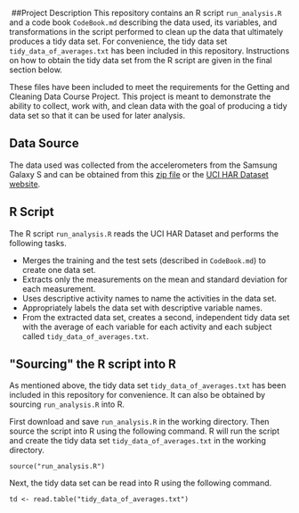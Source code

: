 ﻿﻿##Project Description﻿This repository contains an R script `run_analysis.R` and a code book `CodeBook.md` describing the data used, its variables, and transformations in the script performed to clean up the data that ultimately produces a tidy data set. For convenience, the tidy data set `tidy_data_of_averages.txt` has been included in this repository. Instructions on how to obtain the tidy data set from the R script are given in the final section below.These files have been included to meet the requirements for the Getting and Cleaning Data Course Project. This project is meant to demonstrate the ability to collect, work with, and clean data with the goal of producing a tidy data set so that it can be used for later analysis.## Data SourceThe data used was collected from the accelerometers from the Samsung Galaxy S and can be obtained from this [zip file](https://d396qusza40orc.cloudfront.net/getdata%2Fprojectfiles%2FUCI%20HAR%20Dataset.zip) or the [UCI HAR Dataset website](http://archive.ics.uci.edu/ml/datasets/Human+Activity+Recognition+Using+Smartphones).## R ScriptThe R script  `run_analysis.R` reads the UCI HAR Dataset and performs the following tasks.* Merges the training and the test sets (described in `CodeBook.md`) to create one data set.* Extracts only the measurements on the mean and standard deviation for each measurement.* Uses descriptive activity names to name the activities in the data set.* Appropriately labels the data set with descriptive variable names.* From the extracted data set, creates a second, independent tidy data set with the average of each variable for each activity and each subject called `tidy_data_of_averages.txt`.## "Sourcing" the R script into RAs mentioned above, the tidy data set `tidy_data_of_averages.txt` has been included in this repository for convenience. It can also be obtained by sourcing `run_analysis.R` into R. First download and save `run_analysis.R` in the working directory. Then source the script into R using the following command. R will run the script and create the tidy data set `tidy_data_of_averages.txt` in the working directory.````source("run_analysis.R")````Next, the tidy data set can be read into R using the following command.````td <- read.table("tidy_data_of_averages.txt")